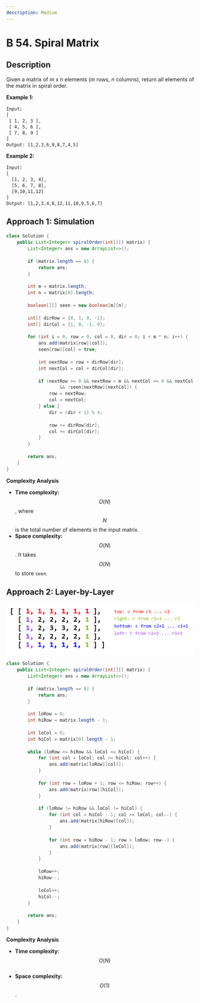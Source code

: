 ```yaml
---
description: Medium
---
```


# B 54. Spiral Matrix

## Description

Given a matrix of _m_ x _n_ elements \(_m_ rows, _n_ columns\), return all elements of the matrix in spiral order.

**Example 1:**

```text
Input:
[
 [ 1, 2, 3 ],
 [ 4, 5, 6 ],
 [ 7, 8, 9 ]
]
Output: [1,2,3,6,9,8,7,4,5]
```

**Example 2:**

```text
Input:
[
  [1, 2, 3, 4],
  [5, 6, 7, 8],
  [9,10,11,12]
]
Output: [1,2,3,4,8,12,11,10,9,5,6,7]
```

## Approach 1: Simulation

```java
class Solution {
    public List<Integer> spiralOrder(int[][] matrix) {
        List<Integer> ans = new ArrayList<>();

        if (matrix.length == 0) {
            return ans;
        }

        int m = matrix.length;
        int n = matrix[0].length;

        boolean[][] seen = new boolean[m][n];

        int[] dirRow = {0, 1, 0, -1};
        int[] dirCol = {1, 0, -1, 0};

        for (int i = 0, row = 0, col = 0, dir = 0; i < m * n; i++) {
            ans.add(matrix[row][col]);
            seen[row][col] = true;

            int nextRow = row + dirRow[dir];
            int nextCol = col + dirCol[dir];

            if (nextRow >= 0 && nextRow < m && nextCol >= 0 && nextCol < n
                    && !seen[nextRow][nextCol]) {
                row = nextRow;
                col = nextCol;
            } else {
                dir = (dir + 1) % 4;

                row += dirRow[dir];
                col += dirCol[dir];
            }
        }

        return ans;
    }
}
```

**Complexity Analysis**

* **Time complexity:** $$O(N)$$, where $$N$$ is the total number of elements in the input matrix.
* **Space complexity:** $$O(N)$$. It takes $$O(N)$$ to store `seen`.

## Approach 2: Layer-by-Layer

![](../../../.gitbook/assets/image%20%2893%29.png)

```java
class Solution {
    public List<Integer> spiralOrder(int[][] matrix) {
        List<Integer> ans = new ArrayList<>();

        if (matrix.length == 0) {
            return ans;
        }

        int loRow = 0;
        int hiRow = matrix.length - 1;

        int loCol = 0;
        int hiCol = matrix[0].length - 1;

        while (loRow <= hiRow && loCol <= hiCol) {
            for (int col = loCol; col <= hiCol; col++) {
                ans.add(matrix[loRow][col]);
            }

            for (int row = loRow + 1; row <= hiRow; row++) {
                ans.add(matrix[row][hiCol]);
            }

            if (loRow != hiRow && loCol != hiCol) {
                for (int col = hiCol - 1; col >= loCol; col--) {
                    ans.add(matrix[hiRow][col]);
                }

                for (int row = hiRow - 1; row > loRow; row--) {
                    ans.add(matrix[row][loCol]);
                }
            }

            loRow++;
            hiRow--;

            loCol++;
            hiCol--;
        }

        return ans;
    }
}
```

**Complexity Analysis**

* **Time complexity:** $$O(N)$$.
* **Space complexity:** $$O(1)$$.

